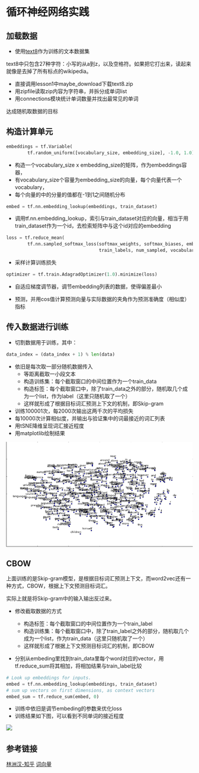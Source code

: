 # 循环神经网络实践
## 加载数据
- 使用[text8](http://mattmahoney.net/dc/textdata)作为训练的文本数据集

text8中只包含27种字符：小写的从a到z，以及空格符。如果把它打出来，读起来就像是去掉了所有标点的wikipedia。

- 直接调用lesson1中maybe_download下载text8.zip
- 用zipfile读取zip内容为字符串，并拆分成单词list
- 用connections模块统计单词数量并找出最常见的单词


达成随机取数据的目标

## 构造计算单元

```python
embeddings = tf.Variable(
        tf.random_uniform([vocabulary_size, embedding_size], -1.0, 1.0))
```

- 构造一个vocabulary_size x embedding_size的矩阵，作为embeddings容器，
- 有vocabulary_size个容量为embedding_size的向量，每个向量代表一个vocabulary，
- 每个向量的中的分量的值都在-1到1之间随机分布

```python
embed = tf.nn.embedding_lookup(embeddings, train_dataset)
```

- 调用tf.nn.embedding_lookup，索引与train_dataset对应的向量，相当于用train_dataset作为一个id，去检索矩阵中与这个id对应的embedding

```python
loss = tf.reduce_mean(
        tf.nn.sampled_softmax_loss(softmax_weights, softmax_biases, embed,
                                   train_labels, num_sampled, vocabulary_size))
```

- 采样计算训练损失

```python
optimizer = tf.train.AdagradOptimizer(1.0).minimize(loss)
```

- 自适应梯度调节器，调节embedding列表的数据，使得偏差最小

- 预测，并用cos值计算预测向量与实际数据的夹角作为预测准确度（相似度）指标

## 传入数据进行训练
- 切割数据用于训练，其中：

```python
data_index = (data_index + 1) % len(data)
```

- 依旧是每次取一部分随机数据传入
  - 等距离截取一小段文本
  - 构造训练集：每个截取窗口的中间位置作为一个train_data
  - 构造标签：每个截取窗口中，除了train_data之外的部分，随机取几个成为一个list，作为label（这里只随机取了一个）
  - 这样就形成了根据目标词汇预测上下文的机制，即Skip-gram
- 训练100001次，每2000次输出这两千次的平均损失
- 每10000次计算相似度，并输出与验证集中的词最接近的词汇列表
- 用tSNE降维呈现词汇接近程度
- 用matplotlib绘制结果

![](../../res/word2vec_res.png)

## CBOW
上面训练的是Skip-gram模型，是根据目标词汇预测上下文，而word2vec还有一种方式，CBOW，根据上下文预测目标词汇。

实际上就是将Skip-gram中的输入输出反过来。

- 修改截取数据的方式
  - 构造标签：每个截取窗口的中间位置作为一个train_label
  - 构造训练集：每个截取窗口中，除了train_label之外的部分，随机取几个成为一个list，作为train_data（这里只随机取了一个）
  - 这样就形成了根据上下文预测目标词汇的机制，即CBOW

- 分别从embeding里找到train_data里每个word对应的vector，用tf.reduce_sum将其相加，将相加结果与train_label比较

```python
# Look up embeddings for inputs.
embed = tf.nn.embedding_lookup(embeddings, train_dataset)
# sum up vectors on first dimensions, as context vectors
embed_sum = tf.reduce_sum(embed, 0)
```

- 训练中依旧是调节embeding的参数来优化loss
- 训练结果如下图，可以看到不同单词的接近程度

![](../../res/cbow.png)



## 参考链接
[林洲汉-知乎](https://www.zhihu.com/question/28473843/answer/68797210)
[词向量](http://www.jeyzhang.com/tensorflow-learning-notes-3.html)


